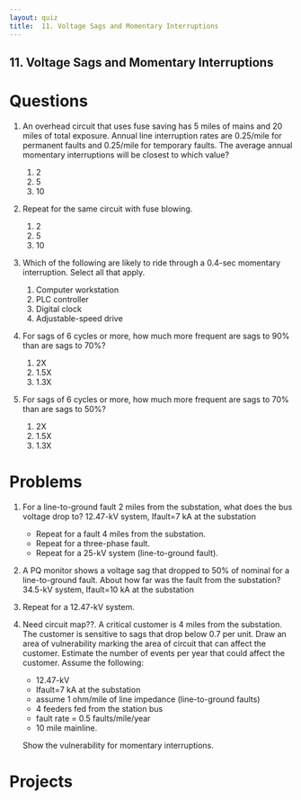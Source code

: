 ```yaml
---
layout: quiz
title:  11. Voltage Sags and Momentary Interruptions
---
```


## 11. Voltage Sags and Momentary Interruptions

# Questions

1. An overhead circuit that uses fuse saving has 5 miles of mains and
   20 miles of total exposure. Annual line interruption rates are
   0.25/mile for permanent faults and 0.25/mile for temporary faults. The
   average annual momentary interruptions will be closest to which value?

   1. 2
   2. 5
   3. 10
   
2. Repeat for the same circuit with fuse blowing.

   1. 2
   2. 5
   3. 10
   
3. Which of the following are likely to ride through a 0.4-sec
   momentary interruption. Select all that apply.
   
   1. Computer workstation
   2. PLC controller
   3. Digital clock
   4. Adjustable-speed drive
   
4. For sags of 6 cycles or more, how much more frequent are sags to
   90% than are sags to 70%?
   
   1. 2X
   2. 1\.5X
   3. 1\.3X
   
5. For sags of 6 cycles or more, how much more frequent are sags to
   70% than are sags to 50%?

   1. 2X
   2. 1\.5X
   3. 1\.3X
   

# Problems

1. For a line-to-ground fault 2 miles from the substation, what does
   the bus voltage drop to? 12.47-kV system, Ifault=7 kA at the
   substation

   - Repeat for a fault 4 miles from the substation.
   - Repeat for a three-phase fault.
   - Repeat for a 25-kV system (line-to-ground fault).
   
2. A PQ monitor shows a voltage sag that dropped to 50% of nominal for
   a line-to-ground fault. About how far was the fault from the
   substation? 34.5-kV system, Ifault=10 kA at the substation
   
3. Repeat for a 12.47-kV system.

4. Need circuit map??. A critical customer is 4 miles from the
   substation. The customer is sensitive to sags that drop below 0.7
   per unit. Draw an area of vulnerability marking the area of circuit
   that can affect the customer. Estimate the number of events per
   year that could affect the customer. Assume the following:

   - 12\.47-kV
   - Ifault=7 kA at the substation
   - assume 1 ohm/mile of line impedance (line-to-ground faults)
   - 4 feeders fed from the station bus
   - fault rate = 0.5 faults/mile/year
   - 10 mile mainline.
   
   Show the vulnerability for momentary interruptions.

# Projects






